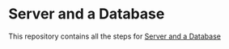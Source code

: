 # Server and a Database

This repository contains all the steps for [Server and a Database](https://medium.com/@egonelbre/server-and-a-database-8e19b2b33c21)